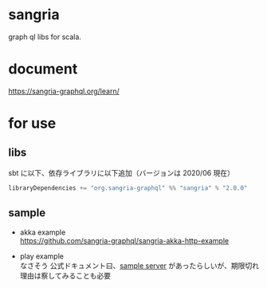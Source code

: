 # sangria

graph ql libs for scala.

# document  
https://sangria-graphql.org/learn/

# for use

## libs

 sbt に以下、依存ライブラリに以下追加（バージョンは 2020/06 現在）
 ```scala
libraryDependencies += "org.sangria-graphql" %% "sangria" % "2.0.0"
```

## sample

- akka example  
https://github.com/sangria-graphql/sangria-akka-http-example

- play example  
なさそう
公式ドキュメント曰、[sample server](http://try.sangria-graphql.org/)   があったらしいが、期限切れ  
理由は察してみることも必要

